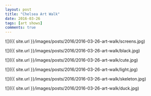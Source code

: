 ```yaml
---
layout: post
title: "Chelsea Art Walk"
date: 2016-03-26
tags: [art shows]
comments: true
---
```

![]({{ site.url }}/images/posts/2016/2016-03-26-art-walk/screens.jpg)

![]({{ site.url }}/images/posts/2016/2016-03-26-art-walk/black.jpg)

![]({{ site.url }}/images/posts/2016/2016-03-26-art-walk/cute.jpg)

![]({{ site.url }}/images/posts/2016/2016-03-26-art-walk/light.jpg)

![]({{ site.url }}/images/posts/2016/2016-03-26-art-walk/skeleton.jpg)

![]({{ site.url }}/images/posts/2016/2016-03-26-art-walk/duck.jpg)
